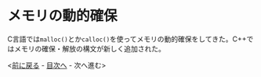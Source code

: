 # メモリの動的確保
C言語では`malloc()`とか`calloc()`を使ってメモリの動的確保をしてきた。C++ではメモリの確保・解放の構文が新しく追加された。

<[前に戻る](05-ConstructorDestructor.md) - [目次へ](../README.md) - 次へ進む>

